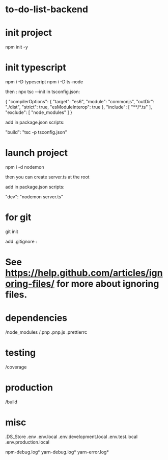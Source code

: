 # to-do-list-backend

# init project

npm init -y

# init typescript

npm i -D typescript
npm i -D ts-node

then : npx tsc --init
in tsconfig.json:

{
"compilerOptions": {
"target": "es6",
"module": "commonjs",
"outDir": "./dist",
"strict": true,
"esModuleInterop": true
},
"include": [
"**/*.ts"
],
"exclude": [
"node_modules"
]
}

add in package.json scripts:

"build": "tsc -p tsconfig.json"

# launch project

npm i -d nodemon

then you can create server.ts at the root

add in package.json scripts:

"dev": "nodemon server.ts"

# for git

git init

add .gitignore :

# See https://help.github.com/articles/ignoring-files/ for more about ignoring files.

# dependencies
/node_modules
/.pnp
.pnp.js
.prettierrc

# testing
/coverage

# production
/build

# misc
.DS_Store
.env
.env.local
.env.development.local
.env.test.local
.env.production.local

npm-debug.log*
yarn-debug.log*
yarn-error.log*


